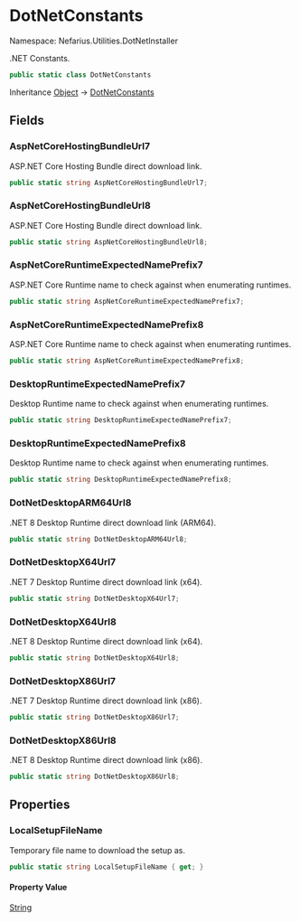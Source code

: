 # DotNetConstants

Namespace: Nefarius.Utilities.DotNetInstaller

.NET Constants.

```csharp
public static class DotNetConstants
```

Inheritance [Object](https://docs.microsoft.com/en-us/dotnet/api/system.object) → [DotNetConstants](./nefarius.utilities.dotnetinstaller.dotnetconstants.md)

## Fields

### <a id="fields-aspnetcorehostingbundleurl7"/>**AspNetCoreHostingBundleUrl7**

ASP.NET Core Hosting Bundle direct download link.

```csharp
public static string AspNetCoreHostingBundleUrl7;
```

### <a id="fields-aspnetcorehostingbundleurl8"/>**AspNetCoreHostingBundleUrl8**

ASP.NET Core Hosting Bundle direct download link.

```csharp
public static string AspNetCoreHostingBundleUrl8;
```

### <a id="fields-aspnetcoreruntimeexpectednameprefix7"/>**AspNetCoreRuntimeExpectedNamePrefix7**

ASP.NET Core Runtime name to check against when enumerating runtimes.

```csharp
public static string AspNetCoreRuntimeExpectedNamePrefix7;
```

### <a id="fields-aspnetcoreruntimeexpectednameprefix8"/>**AspNetCoreRuntimeExpectedNamePrefix8**

ASP.NET Core Runtime name to check against when enumerating runtimes.

```csharp
public static string AspNetCoreRuntimeExpectedNamePrefix8;
```

### <a id="fields-desktopruntimeexpectednameprefix7"/>**DesktopRuntimeExpectedNamePrefix7**

Desktop Runtime name to check against when enumerating runtimes.

```csharp
public static string DesktopRuntimeExpectedNamePrefix7;
```

### <a id="fields-desktopruntimeexpectednameprefix8"/>**DesktopRuntimeExpectedNamePrefix8**

Desktop Runtime name to check against when enumerating runtimes.

```csharp
public static string DesktopRuntimeExpectedNamePrefix8;
```

### <a id="fields-dotnetdesktoparm64url8"/>**DotNetDesktopARM64Url8**

.NET 8 Desktop Runtime direct download link (ARM64).

```csharp
public static string DotNetDesktopARM64Url8;
```

### <a id="fields-dotnetdesktopx64url7"/>**DotNetDesktopX64Url7**

.NET 7 Desktop Runtime direct download link (x64).

```csharp
public static string DotNetDesktopX64Url7;
```

### <a id="fields-dotnetdesktopx64url8"/>**DotNetDesktopX64Url8**

.NET 8 Desktop Runtime direct download link (x64).

```csharp
public static string DotNetDesktopX64Url8;
```

### <a id="fields-dotnetdesktopx86url7"/>**DotNetDesktopX86Url7**

.NET 7 Desktop Runtime direct download link (x86).

```csharp
public static string DotNetDesktopX86Url7;
```

### <a id="fields-dotnetdesktopx86url8"/>**DotNetDesktopX86Url8**

.NET 8 Desktop Runtime direct download link (x86).

```csharp
public static string DotNetDesktopX86Url8;
```

## Properties

### <a id="properties-localsetupfilename"/>**LocalSetupFileName**

Temporary file name to download the setup as.

```csharp
public static string LocalSetupFileName { get; }
```

#### Property Value

[String](https://docs.microsoft.com/en-us/dotnet/api/system.string)<br>
